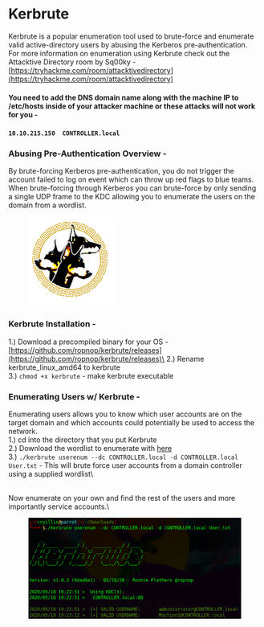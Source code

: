 # Kerbrute

Kerbrute is a popular enumeration tool used to brute-force and enumerate valid active-directory users by abusing the Kerberos pre-authentication.\
For more information on enumeration using Kerbrute check out the Attacktive Directory room by Sq00ky - [https://tryhackme.com/room/attacktivedirectory](https://tryhackme.com/room/attacktivedirectory)

#### You need to add the DNS domain name along with the machine IP to /etc/hosts inside of your attacker machine or these attacks will not work for you -

#### `10.10.215.150  CONTROLLER.local`

### Abusing Pre-Authentication Overview -

By brute-forcing Kerberos pre-authentication, you do not trigger the account failed to log on event which can throw up red flags to blue teams. When brute-forcing through Kerberos you can brute-force by only sending a single UDP frame to the KDC allowing you to enumerate the users on the domain from a wordlist.

<figure><img src="../.gitbook/assets/image (2) (1).png" alt=""><figcaption></figcaption></figure>

### Kerbrute Installation -&#x20;

1.) Download a precompiled binary for your OS - [https://github.com/ropnop/kerbrute/releases](https://github.com/ropnop/kerbrute/releases)\
2.) Rename kerbrute\_linux\_amd64 to kerbrute\
3.) `chmod +x kerbrute` - make kerbrute executable

### Enumerating Users w/ Kerbrute -

Enumerating users allows you to know which user accounts are on the target domain and which accounts could potentially be used to access the network.\
1.) cd into the directory that you put Kerbrute\
2.) Download the wordlist to enumerate with [here](https://github.com/Cryilllic/Active-Directory-Wordlists/blob/master/User.txt)\
3.) `./kerbrute userenum --dc CONTROLLER.local -d CONTROLLER.local User.txt` - This will brute force user accounts from a domain controller using a supplied wordlist\


\
Now enumerate on your own and find the rest of the users and more importantly service accounts.\


<figure><img src="../.gitbook/assets/image (3) (1).png" alt=""><figcaption></figcaption></figure>
